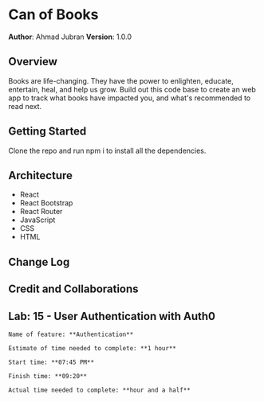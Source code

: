 # Can of Books

**Author**: Ahmad Jubran
**Version**: 1.0.0

## Overview

Books are life-changing. They have the power to enlighten, educate, entertain, heal, and help us grow. Build out this code base to create an web app to track what books have impacted you, and what's recommended to read next.

## Getting Started

Clone the repo and run npm i to install all the dependencies.

## Architecture

- React
- React Bootstrap
- React Router
- JavaScript
- CSS
- HTML

## Change Log

<!-- Use this area to document the iterative changes made to your application as each feature is successfully implemented. Use time stamps. Here's an example:

01-01-2001 4:59pm - Application now has a fully-functional express server, with a GET route for the location resource. -->

## Credit and Collaborations

<!-- Give credit (and a link) to other people or resources that helped you build this application. -->

## Lab: 15 - User Authentication with Auth0

    Name of feature: **Authentication**

    Estimate of time needed to complete: **1 hour**

    Start time: **07:45 PM**

    Finish time: **09:20**

    Actual time needed to complete: **hour and a half**
